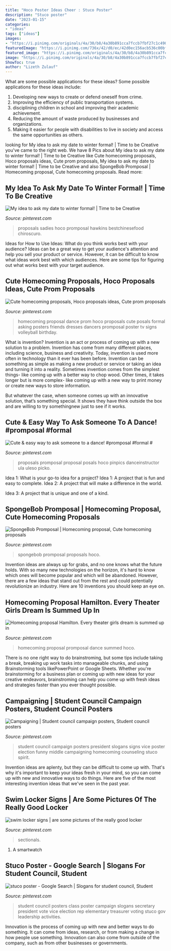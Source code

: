 ```yaml
---
title: "Hoco Poster Ideas Cheer : Stuco Poster"
description: "Stuco poster"
date: "2023-01-15"
categories:
- "ideas"
tags: ["ideas"]
images:
- "https://i.pinimg.com/originals/4a/30/b8/4a30b891cca7fccb7fbf27c1c490f7b6.jpg"
featuredImage: "https://i.pinimg.com/736x/42/d0/ec/42d0ec156acb536c00bf7baadc99fd3f.jpg"
featured_image: "https://i.pinimg.com/originals/4a/30/b8/4a30b891cca7fccb7fbf27c1c490f7b6.jpg"
image: "https://i.pinimg.com/originals/4a/30/b8/4a30b891cca7fccb7fbf27c1c490f7b6.jpg"
ShowToc: true
author: "Lizeth Zulauf"
---
```



What are some possible applications for these ideas?
Some possible applications for these ideas include: 
1. Developing new ways to create or defend oneself from crime. 
2. Improving the efficiency of public transportation systems. 
3. disciplining children in school and improving their academic achievement. 
4. Reducing the amount of waste produced by businesses and organizations. 
5. Making it easier for people with disabilities to live in society and access the same opportunities as others.

	

		
looking for My idea to ask my date to winter formal! | Time to be Creative you've came to the right web. We have 8 Pics about My idea to ask my date to winter formal! | Time to be Creative like Cute homecoming proposals, Hoco proposals ideas, Cute prom proposals, My idea to ask my date to winter formal! | Time to be Creative and also SpongeBob Promposal | Homecoming proposal, Cute homecoming proposals. Read more:
		
    
## My Idea To Ask My Date To Winter Formal! | Time To Be Creative

<img loading=lazy src="https://s-media-cache-ak0.pinimg.com/736x/ac/99/e7/ac99e72b17ddcbaae5e17a723703ea08.jpg" onerror="this.onerror=null;this.src='https://tse3.mm.bing.net/th?id=OIP.yyXcmoDoG0tIKpumBzPahAHaJ3&amp;pid=15.1';" alt="My idea to ask my date to winter formal! | Time to be Creative">

_Source: pinterest.com_

>proposals sadies hoco promposal hawkins bestchinesefood chiroscuro. 

	

Ideas for How to Use Ideas: What do you think works best with your audience?
Ideas can be a great way to get your audience's attention and help you sell your product or service. However, it can be difficult to know what ideas work best with which audiences. Here are some tips for figuring out what works best with your target audience.

    
## Cute Homecoming Proposals, Hoco Proposals Ideas, Cute Prom Proposals

<img loading=lazy src="https://i.pinimg.com/736x/05/eb/62/05eb622a80870cf19d0964dc441d7301.jpg" onerror="this.onerror=null;this.src='https://tse4.mm.bing.net/th?id=OIP.jNGfyKMkdikcbTzhFizfsQHaJ4&amp;pid=15.1';" alt="Cute homecoming proposals, Hoco proposals ideas, Cute prom proposals">

_Source: pinterest.com_

>homecoming proposal dance prom hoco proposals cute posals formal asking posters friends dresses dancers promposal poster tv signs volleyball birthday. 

	

What is invention?
Invention is an act or process of coming up with a new solution to a problem. Invention has come from many different places, including science, business and creativity. Today, invention is used more often in technology than it ever has been before. 
Invention can be something as simple as making a new product or service or taking an idea and turning it into a reality. Sometimes invention comes from the simplest things- like coming up with a better way to chop wood. Other times, it takes longer but is more complex- like coming up with a new way to print money or create new ways to store information. 

But whatever the case, when someone comes up with an innovative solution, that’s something special. It shows they have think outside the box and are willing to try somethingnew just to see if it works.

    
## Cute &amp; Easy Way To Ask Someone To A Dance! #promposal #formal #

<img loading=lazy src="https://i.pinimg.com/736x/cf/cb/57/cfcb57ec43b996dd18b064c5705ae933.jpg" onerror="this.onerror=null;this.src='https://tse4.mm.bing.net/th?id=OIP.RJIfVOz0sXoyMZRz7sE07AHaNL&amp;pid=15.1';" alt="Cute &amp; easy way to ask someone to a dance! #promposal #formal #">

_Source: pinterest.com_

>proposals promposal proposal posals hoco pinpics danceinstructor ula uleso picko. 

	

Idea 1: What is your go-to idea for a project?
Idea 1: A project that is fun and easy to complete.
Idea 2: A project that will make a difference in the world.

Idea 3: A project that is unique and one of a kind.

    
## SpongeBob Promposal | Homecoming Proposal, Cute Homecoming Proposals

<img loading=lazy src="https://i.pinimg.com/736x/42/d0/ec/42d0ec156acb536c00bf7baadc99fd3f.jpg" onerror="this.onerror=null;this.src='https://tse4.mm.bing.net/th?id=OIP.-5ZWiq7izFDOCxBAYP9OFwHaNL&amp;pid=15.1';" alt="SpongeBob Promposal | Homecoming proposal, Cute homecoming proposals">

_Source: pinterest.com_

>spongebob promposal proposals hoco. 

	

Invention ideas are always up for grabs, and no one knows what the future holds. With so many new technologies on the horizon, it's hard to know which ones will become popular and which will be abandoned. However, there are a few ideas that stand out from the rest and could potentially revolutionize an industry. Here are 10 inventions you should keep an eye on.

    
## Homecoming Proposal Hamilton. Every Theater Girls Dream Is Summed Up In

<img loading=lazy src="https://i.pinimg.com/originals/4a/30/b8/4a30b891cca7fccb7fbf27c1c490f7b6.jpg" onerror="this.onerror=null;this.src='https://tse1.mm.bing.net/th?id=OIP.RjWwqESqgIU3qrA4bcPdxAHaJ4&amp;pid=15.1';" alt="Homecoming proposal Hamilton. Every theater girls dream is summed up in">

_Source: pinterest.com_

>homecoming proposal promposal dance summed hoco. 

	

There is no one right way to do brainstroming, but some tips include taking a break, breaking up work tasks into manageable chunks, and using Brainstorming tools likePowerPoint or Google Sheets. Whether you're brainstorming for a business plan or coming up with new ideas for your creative endeavors, brainstroming can help you come up with fresh ideas and strategies faster than you ever thought possible.

    
## Campaigning | Student Council Campaign Posters, Student Council Posters

<img loading=lazy src="https://i.pinimg.com/736x/40/b3/36/40b33634f98693b27b706253647fcc0b.jpg" onerror="this.onerror=null;this.src='https://tse4.mm.bing.net/th?id=OIP._uTPNZ3lXek5o_45vUfF3QHaNK&amp;pid=15.1';" alt="Campaigning | Student council campaign posters, Student council posters">

_Source: pinterest.com_

>student council campaign posters president slogans signs vice poster election funny middle campaigning homecoming counseling stuco spirit. 

	

Invention ideas are aplenty, but they can be difficult to come up with. That's why it's important to keep your ideas fresh in your mind, so you can come up with new and innovative ways to do things. Here are five of the most interesting invention ideas that we've seen in the past year.

    
## Swim Locker Signs | Are Some Pictures Of The Really Good Locker

<img loading=lazy src="https://i.pinimg.com/736x/b9/1d/2d/b91d2da3374eb0b98b0efdcbf99896d9--locker-designs-swim-mom.jpg" onerror="this.onerror=null;this.src='https://tse3.mm.bing.net/th?id=OIP.hA8bBnUm4gAJhkXYbBkbfAHaFh&amp;pid=15.1';" alt="swim locker signs | are some pictures of the really good locker">

_Source: pinterest.com_

>sectionals. 

	

1. A smartwatch

    
## Stuco Poster - Google Search | Slogans For Student Council, Student

<img loading=lazy src="https://i.pinimg.com/originals/53/f2/c5/53f2c56cf9766ba098b8d6963564c5c3.jpg" onerror="this.onerror=null;this.src='https://tse2.mm.bing.net/th?id=OIP.g4HkF_FJhC2DDROmMU8nPgHaJ3&amp;pid=15.1';" alt="stuco poster - Google Search | Slogans for student council, Student">

_Source: pinterest.com_

>student council posters class poster campaign slogans secretary president vote vice election rep elementary treasurer voting stuco gov leadership activities. 

	

Innovation is the process of coming up with new and better ways to do something. It can come from ideas, research, or from making a change in how people use something. Innovation can also come from outside of the company, such as from other businesses or governments.


